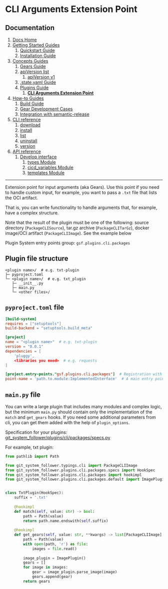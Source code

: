 # CLI Arguments Extension Point
## Documentation
1. [Docs Home](../../docs_home.md)
2. [Getting Started Guides](../../getting_started.md) 
   1. [Quickstart Guide](../../getting_started/quickstart.md)
   2. [Installation Guide](../../getting_started/installation.md)
3. [Concepts Guides](../../concepts.md) 
   1. [Gears Guide](../gears.md)
   2. [apiVersion list](../api_version_list.md)
      1. [apiVersion v1](../api_version_list/v1.md) 
   3. [.state.yaml Guide](../state.md)
   4. [Plugins Guide](../plugins.md)
      1. **[CLI Arguments Extension Point](cli_arguments.md)**
4. [How-to Guides](../../how_to.md)  
   1. [Build Guide](../../how_to/build.md)
   2. [Gear Development Cases](../../how_to/gear_development_cases.md)
   3. [Integration with semantic-release](../../how_to/integration_with_semantic_release.md)
5. [CLI reference](../../cli_reference.md) 
   1. [download](../../cli_reference/download.md)
   2. [install](../../cli_reference/install.md) 
   3. [list](../../cli_reference/list.md)
   4. [uninstall](../../cli_reference/uninstall.md)
   5. [version](../../cli_reference/version.md)
6. [API reference](../../api_reference.md)  
   1. [Develop interface](../../api_reference/develop_interface.md)  
      1. [types Module](../../api_reference/develop_interface/types.md)
      2. [cicd_variables Module](../../api_reference/develop_interface/cicd_variables.md)
      3. [templates Module](../../api_reference/develop_interface/templates.md)

---

Extension point for input arguments (aka Gears). Use this point if you need to handle custom input, for example, 
you want to pass a `.txt` file that lists the OCI artifact.

That is, you can write functionality to handle arguments that, for example, have a complex structure. 

Note that the result of the plugin must be one of the following:
source directory (`PackageCLISource`), tar.gz archive (`PackageCLITarGz`), docker image/OCI artifact (`PackageCLIImage`).
See the example below

Plugin System entry points group: `gsf.plugins.cli.packages`

## Plugin file structure
```text
<plugin name>/  # e.g. txt-plugin
├─ pyproject.toml
└─ <plugin name>/  # e.g. txt_plugin
   ├─ __init__.py
   ├─ main.py
   └─ <other files>/
```

## `pyproject.toml` file
```toml
[build-system]
requires = ["setuptools"]
build-backend = "setuptools.build_meta"

[project]
name = "<plugin name>"  # e.g. txt-plugin
version = "0.0.1"
dependencies = [
    'pluggy',
    <libraries you need>  # e.g. requests
]

[project.entry-points."gsf.plugins.cli.packages"]  # Registration with the CLI system
point-name = 'path.to.module:ImplementedInterface'  # A main entry point
```

## `main.py` file
You can write a large plugin that includes many modules and complex logic,
but the minimum `main.py` should contain only the implementation of the `match` and `get_gears` hooks. 
If you need some additional parameters from cli, you can get them added with the help of `plugin_options`.

Specification for your plugins: [git_system_follower/plugins/cli/packages/specs.py](../../../git_system_follower/plugins/cli/packages/specs.py#L28)

For example, txt plugin:
```python
from pathlib import Path

from git_system_follower.typings.cli import PackageCLIImage
from git_system_follower.plugins.cli.packages.specs import HookSpec
from git_system_follower.plugins.cli.packages import hookimpl
from git_system_follower.plugins.cli.packages.default import ImagePlugin


class TxtPlugin(HookSpec):
    suffix = '.txt'
    
    @hookimpl
    def match(self, value: str) -> bool:
        path = Path(value)
        return path.name.endswith(self.suffix)
    
    @hookimpl
    def get_gears(self, value: str, **kwargs) -> list[PackageCLIImage]:
        path = Path(value)
        with open(path, 'r') as file:
            images = file.read()
        
        image_plugin = ImagePlugin()
        gears = []
        for image in images:
            gear = image_plugin.parse_image(image)
            gears.append(gear)
        return gears
```